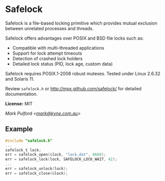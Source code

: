 Safelock
========

Safelock is a file-based locking primitive which provides mutual
exclusion between unrelated processes and threads.

Safelock offers advantages over POSIX and BSD file locks such as:

- Compatible with multi-threaded applications
- Support for lock attempt timeouts
- Detection of crashed lock holders
- Detailed lock status (PID, lock age, custom data)

Safelock requires POSIX.1-2008 robust mutexes. Tested under Linux 2.6.32
and Solaris 11.

Review `safelock.h` or http://mpx.github.com/safelock/ for detailed
documentation.

**License:** MIT

_Mark Pulford &lt;mark@kyne.com.au&gt;_

Example
-------

```c
#include "safelock.h"
...
safelock_t lock;
err = safelock_open(&lock, "lock.dat", 0660);
err = safelock_lock(lock, SAFELOCK_LOCK_WAIT, 42);
...
err = safelock_unlock(lock);
err = safelock_close(&lock);
```
